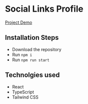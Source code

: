 # Social Links Profile

[Project Demo](https://dimarogkov.github.io/react-social-links-profile)

## Installation Steps

-   Download the repository
-   Run `npm i`
-   Run `npm run start`

## Technolgies used

-   React
-   TypeScript
-   Tailwind CSS
